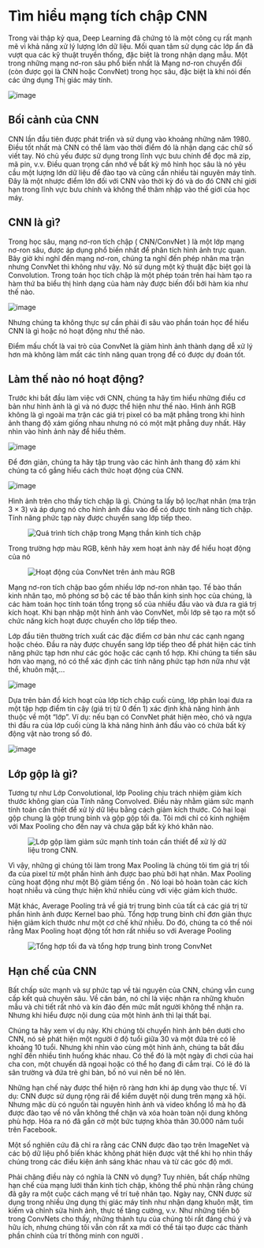 # Tìm hiểu mạng tích chập CNN

Trong vài thập kỷ qua, Deep Learning đã chứng tỏ là một công cụ rất mạnh mẽ vì khả năng xử lý lượng lớn dữ liệu. Mối quan tâm sử dụng các lớp ẩn đã vượt qua các kỹ thuật truyền thống, đặc biệt là trong nhận dạng mẫu. Một trong những mạng nơ-ron sâu phổ biến nhất là Mạng nơ-ron chuyển đổi (còn được gọi là CNN hoặc ConvNet) trong học sâu, đặc biệt là khi nói đến các ứng dụng Thị giác máy tính.

![image](https://github.com/thangdtph27626/CNN/assets/109157942/d7b563a5-2c21-4fb2-9afa-624d6fd5caaf)

## Bối cảnh của CNN

CNN lần đầu tiên được phát triển và sử dụng vào khoảng những năm 1980. Điều tốt nhất mà CNN có thể làm vào thời điểm đó là nhận dạng các chữ số viết tay. Nó chủ yếu được sử dụng trong lĩnh vực bưu chính để đọc mã zip, mã pin, v.v. Điều quan trọng cần nhớ về bất kỳ mô hình học sâu là nó yêu cầu một lượng lớn dữ liệu để đào tạo và cũng cần nhiều tài nguyên máy tính. Đây là một nhược điểm lớn đối với CNN vào thời kỳ đó và do đó CNN chỉ giới hạn trong lĩnh vực bưu chính và không thể thâm nhập vào thế giới của học máy.

## CNN là gì?
Trong học sâu, mạng nơ-ron tích chập ( CNN/ConvNet ) là một lớp mạng nơ-ron sâu, được áp dụng phổ biến nhất để phân tích hình ảnh trực quan. Bây giờ khi nghĩ đến mạng nơ-ron, chúng ta nghĩ đến phép nhân ma trận nhưng ConvNet thì không như vậy. Nó sử dụng một kỹ thuật đặc biệt gọi là Convolution. Trong toán học tích chập là một phép toán trên hai hàm tạo ra hàm thứ ba biểu thị hình dạng của hàm này được biến đổi bởi hàm kia như thế nào.

![image](https://github.com/thangdtph27626/CNN/assets/109157942/2f7e83a5-697d-4e37-b9b8-586c7daf35f8)

Nhưng chúng ta không thực sự cần phải đi sâu vào phần toán học để hiểu CNN là gì hoặc nó hoạt động như thế nào.

Điểm mấu chốt là vai trò của ConvNet là giảm hình ảnh thành dạng dễ xử lý hơn mà không làm mất các tính năng quan trọng để có được dự đoán tốt.

## Làm thế nào nó hoạt động?

Trước khi bắt đầu làm việc với CNN, chúng ta hãy tìm hiểu những điều cơ bản như hình ảnh là gì và nó được thể hiện như thế nào. Hình ảnh RGB không là gì ngoài ma trận các giá trị pixel có ba mặt phẳng trong khi hình ảnh thang độ xám giống nhau nhưng nó có một mặt phẳng duy nhất. Hãy nhìn vào hình ảnh này để hiểu thêm.

![image](https://github.com/thangdtph27626/CNN/assets/109157942/b31e3e12-ad58-430b-b324-1ae578074928)

Để đơn giản, chúng ta hãy tập trung vào các hình ảnh thang độ xám khi chúng ta cố gắng hiểu cách thức hoạt động của CNN.

![image](https://github.com/thangdtph27626/CNN/assets/109157942/0e567df8-9cce-448c-9b55-af31bb41952c)

Hình ảnh trên cho thấy tích chập là gì. Chúng ta lấy bộ lọc/hạt nhân (ma trận 3 × 3) và áp dụng nó cho hình ảnh đầu vào để có được tính năng tích chập. Tính năng phức tạp này được chuyển sang lớp tiếp theo.

<figure class="wp-block-image"><img decoding="async" src="https://editor.analyticsvidhya.com/uploads/419681_GcI7G-JLAQiEoCON7xFbhg.gif" alt="Quá trình tích chập trong Mạng thần kinh tích chập"></figure>

Trong trường hợp màu RGB, kênh hãy xem hoạt ảnh này để hiểu hoạt động của nó

<figure class="wp-block-image"><img decoding="async" src="https://editor.analyticsvidhya.com/uploads/556091_ciDgQEjViWLnCbmX-EeSrA.gif" alt="Hoạt động của ConvNet trên ảnh màu RGB"></figure>

Mạng nơ-ron tích chập bao gồm nhiều lớp nơ-ron nhân tạo. Tế bào thần kinh nhân tạo, mô phỏng sơ bộ các tế bào thần kinh sinh học của chúng, là các hàm toán học tính toán tổng trọng số của nhiều đầu vào và đưa ra giá trị kích hoạt. Khi bạn nhập một hình ảnh vào ConvNet, mỗi lớp sẽ tạo ra một số chức năng kích hoạt được chuyển cho lớp tiếp theo.

Lớp đầu tiên thường trích xuất các đặc điểm cơ bản như các cạnh ngang hoặc chéo. Đầu ra này được chuyển sang lớp tiếp theo để phát hiện các tính năng phức tạp hơn như các góc hoặc các cạnh tổ hợp. Khi chúng ta tiến sâu hơn vào mạng, nó có thể xác định các tính năng phức tạp hơn nữa như vật thể, khuôn mặt,...

![image](https://github.com/thangdtph27626/CNN/assets/109157942/746128e3-322b-4a7a-87ba-1f025a193691)

Dựa trên bản đồ kích hoạt của lớp tích chập cuối cùng, lớp phân loại đưa ra một tập hợp điểm tin cậy (giá trị từ 0 đến 1) xác định khả năng hình ảnh thuộc về một “lớp”. Ví dụ: nếu bạn có ConvNet phát hiện mèo, chó và ngựa thì đầu ra của lớp cuối cùng là khả năng hình ảnh đầu vào có chứa bất kỳ động vật nào trong số đó.

![image](https://github.com/thangdtph27626/CNN/assets/109157942/9b51178b-ea54-45cc-a979-fabf1c8d6a62)

## Lớp gộp là gì?
Tương tự như Lớp Convolutional, lớp Pooling chịu trách nhiệm giảm kích thước không gian của Tính năng Convolved. Điều này nhằm giảm sức mạnh tính toán cần thiết để xử lý dữ liệu bằng cách giảm kích thước. Có hai loại gộp chung là gộp trung bình và gộp gộp tối đa. Tôi mới chỉ có kinh nghiệm với Max Pooling cho đến nay và chưa gặp bất kỳ khó khăn nào.
<figure class="wp-block-image"><img decoding="async" src="https://editor.analyticsvidhya.com/uploads/254781_uoWYsCV5vBU8SHFPAPao-w.gif" alt="Lớp gộp làm giảm sức mạnh tính toán cần thiết để xử lý dữ liệu trong CNN."></figure>

Vì vậy, những gì chúng tôi làm trong Max Pooling là chúng tôi tìm giá trị tối đa của pixel từ một phần hình ảnh được bao phủ bởi hạt nhân. Max Pooling cũng hoạt động như một Bộ giảm tiếng ồn . Nó loại bỏ hoàn toàn các kích hoạt nhiễu và cũng thực hiện khử nhiễu cùng với việc giảm kích thước.

Mặt khác, Average Pooling trả về giá trị trung bình của tất cả các giá trị từ phần hình ảnh được Kernel bao phủ. Tổng hợp trung bình chỉ đơn giản thực hiện giảm kích thước như một cơ chế khử nhiễu. Do đó, chúng ta có thể nói rằng Max Pooling hoạt động tốt hơn rất nhiều so với Average Pooling

<figure class="wp-block-image"><img decoding="async" src="https://editor.analyticsvidhya.com/uploads/597371_KQIEqhxzICU7thjaQBfPBQ.png" alt="Tổng hợp tối đa và tổng hợp trung bình trong ConvNet"></figure>

## Hạn chế của CNN
Bất chấp sức mạnh và sự phức tạp về tài nguyên của CNN, chúng vẫn cung cấp kết quả chuyên sâu. Về căn bản, nó chỉ là việc nhận ra những khuôn mẫu và chi tiết rất nhỏ và kín đáo đến mức mắt người không thể nhận ra. Nhưng khi hiểu được nội dung của một hình ảnh thì lại thất bại.

Chúng ta hãy xem ví dụ này. Khi chúng tôi chuyển hình ảnh bên dưới cho CNN, nó sẽ phát hiện một người ở độ tuổi giữa 30 và một đứa trẻ có lẽ khoảng 10 tuổi. Nhưng khi nhìn vào cùng một hình ảnh, chúng ta bắt đầu nghĩ đến nhiều tình huống khác nhau. Có thể đó là một ngày đi chơi của hai cha con, một chuyến dã ngoại hoặc có thể họ đang đi cắm trại. Có lẽ đó là sân trường và đứa trẻ ghi bàn, bố nó vui nên bế nó lên.

Những hạn chế này được thể hiện rõ ràng hơn khi áp dụng vào thực tế. Ví dụ: CNN được sử dụng rộng rãi để kiểm duyệt nội dung trên mạng xã hội. Nhưng mặc dù có nguồn tài nguyên hình ảnh và video khổng lồ mà họ đã được đào tạo về nó vẫn không thể chặn và xóa hoàn toàn nội dung không phù hợp. Hóa ra nó đã gắn cờ một bức tượng khỏa thân 30.000 năm tuổi trên Facebook.

Một số nghiên cứu đã chỉ ra rằng các CNN được đào tạo trên ImageNet và các bộ dữ liệu phổ biến khác không phát hiện được vật thể khi họ nhìn thấy chúng trong các điều kiện ánh sáng khác nhau và từ các góc độ mới.

Phải chăng điều này có nghĩa là CNN vô dụng? Tuy nhiên, bất chấp những hạn chế của mạng lưới thần kinh tích chập, không thể phủ nhận rằng chúng đã gây ra một cuộc cách mạng về trí tuệ nhân tạo. Ngày nay, CNN được sử dụng trong nhiều ứng dụng thị giác máy tính như nhận dạng khuôn mặt, tìm kiếm và chỉnh sửa hình ảnh, thực tế tăng cường, v.v. Như những tiến bộ trong ConvNets cho thấy, những thành tựu của chúng tôi rất đáng chú ý và hữu ích, nhưng chúng tôi vẫn còn rất xa mới có thể tái tạo được các thành phần chính của trí thông minh con người .

